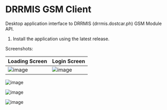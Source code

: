 # DRRMIS GSM Client
Desktop application interface to DRRMIS (drrmis.dostcar.ph) GSM Module API.

1. Install the application using the latest release.




Screenshots:

| Loading Screen  | Login Screen |
| ------------- | ------------- |
| ![image](https://user-images.githubusercontent.com/26521475/116344585-154dc880-a819-11eb-8631-cf9e705a38eb.png)  | ![image](https://user-images.githubusercontent.com/26521475/116344678-3f06ef80-a819-11eb-80c2-094d52573c8a.png)  |

![image](https://user-images.githubusercontent.com/26521475/116344735-5e058180-a819-11eb-8acc-beeb4c500d9f.png)

![image](https://user-images.githubusercontent.com/26521475/116345064-04ea1d80-a81a-11eb-8184-4c9e76af1308.png)

![image](https://user-images.githubusercontent.com/26521475/116345393-99548000-a81a-11eb-8dd8-d0ce867a7fb1.png)
